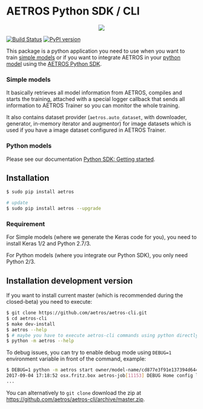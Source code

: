 # AETROS Python SDK / CLI

<p align="center">
<img src="https://avatars2.githubusercontent.com/u/17340113?v=3&s=200" />
</p>

[![Build Status](https://travis-ci.org/aetros/aetros-cli.svg?branch=master)](https://travis-ci.org/aetros/aetros-cli)
[![PyPI version](https://badge.fury.io/py/aetros.svg)](https://badge.fury.io/py/aetros)

This package is a python application you need to use when you want to train [simple models](http://aetros.com/docu/trainer/models/simple-model)
or if you want to integrate AETROS in your [python model](http://aetros.com/docu/trainer/models/custom-python) using the [AETROS Python SDK](http://aetros.com/docu/python-sdk/getting-started).

### Simple models

It basically retrieves all model information from AETROS, compiles and starts the training, attached with a special logger
callback that sends all information to AETROS Trainer so you can monitor the whole training.

It also contains dataset provider (`aetros.auto_dataset`, with downloader, generator, in-memory iterator and augmentor) for image datasets
which is used if you have a image dataset configured in AETROS Trainer.

### Python models

Please see our documentation [Python SDK: Getting started](http://aetros.com/docu/python-sdk/getting-started).

## Installation

```bash
$ sudo pip install aetros

# update
$ sudo pip install aetros --upgrade
```

### Requirement

For Simple models (where we generate the Keras code for you), you need to install Keras 1/2 and Python 2.7/3.

For Python models (where you integrate our Python SDK), you only need Python 2/3.


## Installation development version

If you want to install current master (which is recommended during the closed-beta) you need to execute:

```bash
$ git clone https://github.com/aetros/aetros-cli.git
$ cd aetros-cli
$ make dev-install
$ aetros --help
$ # maybe you have to execute aetros-cli commands using python directly
$ python -m aetros --help
```

To debug issues, you can try to enable debug mode using `DEBUG=1` environment variable in front of the command, example:

```bash
$ DEBUG=1 python -m aetros start owner/model-name/cd877e3f91e137394d644f4b61d97e6ab47fdfde
2017-09-04 17:18:52 osx.fritz.box aetros-job[11153] DEBUG Home config loaded from /Users/marc/.aetros.yml
...
```

You can alternatively to `git clone` download the zip at https://github.com/aetros/aetros-cli/archive/master.zip.
